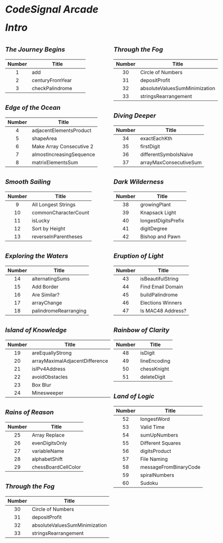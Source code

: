<font size=6>CodeSignal Arcade</font>


<font size=6>Intro</font>

<div class="grid-container">
    
<div class="flex">

<div class="table">
<p>The Journey Begins</p>

| Number | Title |
|:------------:|---------|
|1|add &nbsp; &nbsp; &nbsp; &nbsp; &nbsp; &nbsp; &nbsp; &nbsp; &nbsp; &nbsp; &nbsp; &nbsp; &nbsp; &nbsp; &nbsp; &nbsp;
|2|centuryFromYear
|3|checkPalindrome
    
</div>

<div class="table">
<p>Edge of the Ocean</p>

| Number | Title |
|:------------:|---------|
|4|adjacentElementsProduct
|5|shapeArea
|6|Make Array Consecutive 2
|7|almostIncreasingSequence
|8|matrixElementsSum
    
</div>

<div class="table">
<p>Smooth Sailing</p>

| Number | Title |
|:------------:|---------|
|9|All Longest Strings
|10|commonCharacterCount
|11|isLucky
|12|Sort by Height
|13|reverseInParentheses
    
</div>

<div class="table">
<p>Exploring the Waters</p>

| Number | Title |
|:------------:|---------|
|14|alternatingSums
|15|Add Border
|16|Are Similar?
|17|arrayChange
|18|palindromeRearranging

</div>

<div class="table">
<p>Island of Knowledge</p>

| Number | Title |
|:------------:|---------|
|19|areEquallyStrong
|20|arrayMaximalAdjacentDifference
|21|isIPv4Address
|22|avoidObstacles
|23|Box Blur
|24|Minesweeper

</div>
    
<div class="table">
<p>Rains of Reason</p>

| Number | Title |
|:------------:|---------|
|25|Array Replace
|26|evenDigitsOnly
|27|variableName
|28|alphabetShift
|29|chessBoardCellColor

</div>
    
<div class="table">
<p>Through the Fog</p>

| Number | Title |
|:------------:|---------|
|30|Circle of Numbers
|31|depositProfit
|32|absoluteValuesSumMinimization
|33|stringsRearrangement


</div>
    
</div>
    
    
    
<div class="flex">
    
<div class="table">
<p>Through the Fog</p>

| Number | Title |
|:------------:|---------|
|30|Circle of Numbers
|31|depositProfit
|32|absoluteValuesSumMinimization
|33|stringsRearrangement

</div>
    
<div class="table">
<p>Diving Deeper</p>

| Number | Title |
|:------------:|---------|
|34|exactEachKth
|35|firstDigit
|36|differentSymbolsNaive
|37|arrayMaxConsecutiveSum

</div>
    
<div class="table">
<p>Dark Wilderness</p>

| Number | Title |
|:------------:|---------|
|38|growingPlant
|39|Knapsack Light
|40|longestDigitsPrefix
|41|digitDegree
|42|Bishop and Pawn

</div>
    
<div class="table">
<p>Eruption of Light</p>

| Number | Title |
|:------------:|---------|
|43|isBeautifulString
|44|Find Email Domain
|45|buildPalindrome
|46|Elections Winners
|47|Is MAC48 Address?

</div>
    
<div class="table">
<p>Rainbow of Clarity</p>

| Number | Title |
|:------------:|---------|
|48|isDigit
|49|lineEncoding
|50|chessKnight
|51|deleteDigit

</div>
    
<div class="table">
<p>Land of Logic</p>

| Number | Title |
|:------------:|---------|
|52|longestWord
|53|Valid Time
|54|sumUpNumbers
|55|Different Squares
|56|digitsProduct
|57|File Naming
|58|messageFromBinaryCode
|59|spiralNumbers
|60|Sudoku

</div>
    
</div>
    
    

</div>



<style> 
    
    .grid-container {
        display: grid;
        grid-template-columns: auto auto;
        grid-column-gap: 10px;
        
    }
    
    .flex {
        display: flex;
        flex-direction: column;
    }
    
    p {
        list-style-type: None;
        font-size: 20px;
        font-weight: bold;
        font-style: italic;
    }  
    
    .table {
        font-size: 15px;
    }
    
</style>